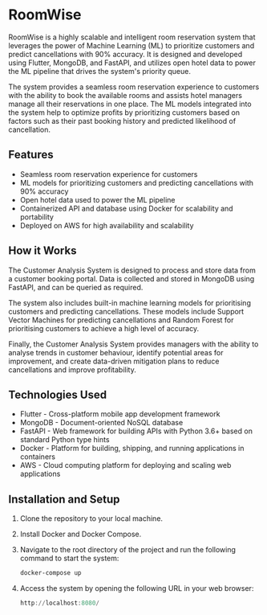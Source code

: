 # RoomWise

RoomWise is a highly scalable and intelligent room reservation system that leverages the power of Machine Learning (ML) to prioritize customers and predict cancellations with 90% accuracy. It is designed and developed using Flutter, MongoDB, and FastAPI, and utilizes open hotel data to power the ML pipeline that drives the system's priority queue.

The system provides a seamless room reservation experience to customers with the ability to book the available rooms and assists hotel managers manage all their reservations in one place. The ML models integrated into the system help to optimize profits by prioritizing customers based on factors such as their past booking history and predicted likelihood of cancellation.

## Features

- Seamless room reservation experience for customers
- ML models for prioritizing customers and predicting cancellations with 90% accuracy
- Open hotel data used to power the ML pipeline
- Containerized API and database using Docker for scalability and portability
- Deployed on AWS for high availability and scalability

## How it Works

The Customer Analysis System is designed to process and store data from a customer booking portal. Data is collected and stored in MongoDB using FastAPI, and can be queried as required.

The system also includes built-in machine learning models for prioritising customers and predicting cancellations. These models include Support Vector Machines for predicting cancellations and Random Forest for prioritising customers to achieve a high level of accuracy.

Finally, the Customer Analysis System provides managers with the ability to analyse trends in customer behaviour, identify potential areas for improvement, and create data-driven mitigation plans to reduce cancellations and improve profitability.

## Technologies Used

- Flutter - Cross-platform mobile app development framework
- MongoDB - Document-oriented NoSQL database
- FastAPI - Web framework for building APIs with Python 3.6+ based on standard Python type hints
- Docker - Platform for building, shipping, and running applications in containers
- AWS - Cloud computing platform for deploying and scaling web applications

## Installation and Setup

1. Clone the repository to your local machine.
2. Install Docker and Docker Compose.
3. Navigate to the root directory of the project and run the following command to start the system:

    ```powershell
    docker-compose up
    ```

4. Access the system by opening the following URL in your web browser:

    ```powershell
    http://localhost:8080/
    ```